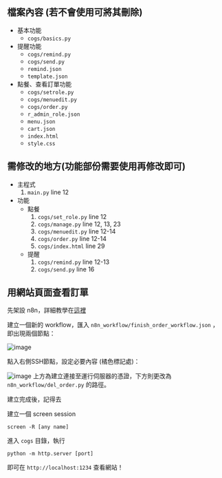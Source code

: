 ## 檔案內容 (若不會使用可將其刪除)
- 基本功能
    - `cogs/basics.py`
- 提醒功能
    - `cogs/remind.py`
    - `cogs/send.py`
    - `remind.json`
    - `template.json`
- 點餐、查看訂單功能
    - `cogs/setrole.py`
    - `cogs/menuedit.py`
    - `cogs/order.py`
    - `r_admin_role.json`
    - `menu.json`
    - `cart.json`
    - `index.html`
    - `style.css`


## 需修改的地方(功能部份需要使用再修改即可)

- 主程式  
    1. ```main.py``` line 12  
- 功能
    - 點餐
        1. `cogs/set_role.py` line 12
        4. `cogs/manage.py` line 12, 13, 23  
        5. `cogs/menuedit.py` line 12-14  
        6. `cogs/order.py` line 12-14
        1. `cogs/index.html` line 29 
    - 提醒
        1. ```cogs/remind.py``` line 12-13
        2. ```cogs/send.py``` line 16

## 用網站頁面查看訂單
先架設 n8n，詳細教學在[這裡](https://docs.n8n.io/hosting/)    

建立一個新的 workflow，匯入 `n8n_workflow/finish_order_workflow.json` ，即出現兩個節點：  

![image](https://github.com/user-attachments/assets/217cc602-69b1-4743-a280-f8b5a196da14)

點入右側SSH節點，設定必要內容 (橘色標記處)：

![image](https://github.com/user-attachments/assets/b0a711f9-a926-4039-a20f-aa0e83aa7f53)
上方為建立連接至運行伺服器的憑證，下方則更改為 `n8n_workflow/del_order.py` 的路徑。

建立完成後，記得去

建立一個 screen session
```
screen -R [any name]
```
進入 `cogs` 目錄，執行
```
python -m http.server [port]
```
即可在 `http://localhost:1234` 查看網站！
